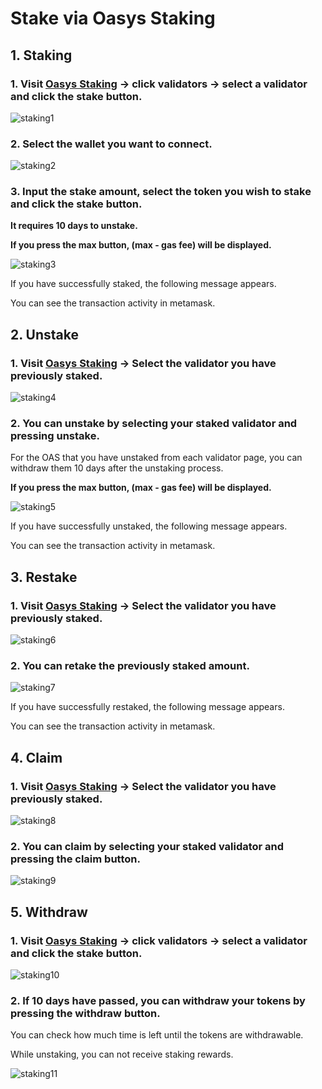 # Stake via Oasys Staking

## 1. Staking

### 1. Visit [Oasys Staking](https://staking.oasys.games) -> click validators -> select a validator and click the stake button.

![staking1](/img/docs/techdocs/oasys-hub/staking_page.png)

### 2. Select the wallet you want to connect.

![staking2](/img/docs/techdocs/oasys-hub/connect_wallet.png)

### 3. Input the stake amount, select the token you wish to stake and click the stake button.

**It requires 10 days to unstake.**

**If you press the max button, (max - gas fee) will be displayed.**

![staking3](/img/docs/techdocs/oasys-hub/stake.png)

If you have successfully staked, the following message appears.

You can see the transaction activity in metamask.

## 2. Unstake

### 1. Visit [Oasys Staking](https://staking.oasys.games) -> Select the validator you have previously staked.

![staking4](/img/docs/techdocs/oasys-hub/staking_page.png)

### 2. You can unstake by selecting your staked validator and pressing unstake.

For the OAS that you have unstaked from each validator page, you can withdraw them 10 days after the unstaking process.

**If you press the max button, (max - gas fee) will be displayed.**

![staking5](/img/docs/techdocs/oasys-hub/unstake.png)

If you have successfully unstaked, the following message appears.

You can see the transaction activity in metamask.

## 3. Restake

### 1. Visit [Oasys Staking](https://staking.oasys.games) -> Select the validator you have previously staked.

![staking6](/img/docs/techdocs/oasys-hub/staking_page.png)

### 2. You can retake the previously staked amount.

![staking7](/img/docs/techdocs/oasys-hub/restake.png)

If you have successfully restaked, the following message appears.

You can see the transaction activity in metamask.


## 4. Claim

### 1. Visit [Oasys Staking](https://staking.oasys.games) -> Select the validator you have previously staked.

![staking8](/img/docs/techdocs/oasys-hub/staking_page.png)

### 2. You can claim by selecting your staked validator and pressing the claim button.

![staking9](/img/docs/techdocs/oasys-hub/claim.png)

## 5. Withdraw

### 1. Visit [Oasys Staking](https://staking.oasys.games) -> click validators -> select a validator and click the stake button.

![staking10](/img/docs/techdocs/oasys-hub/my_staking_page.png)

### 2. If 10 days have passed, you can withdraw your tokens by pressing the withdraw button.

You can check how much time is left until the tokens are withdrawable.

While unstaking, you can not receive staking rewards.

![staking11](/img/docs/techdocs/oasys-hub/withdraw.png)